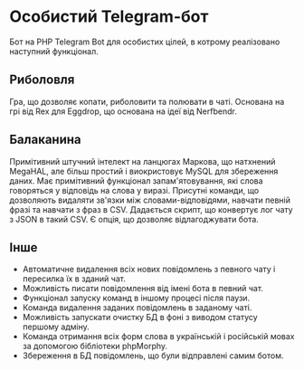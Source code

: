 # Особистий Telegram-бот

Бот на PHP Telegram Bot для особистих цілей, в котрому реалізовано наступний функціонал.

## Риболовля
Гра, що дозволяє копати, риболовити та полювати в чаті. Основана на грі від Rex для Eggdrop, що основана на ідеї від Nerfbendr.

## Балаканина
Примітивний штучний інтелект на ланцюгах Маркова, що натхнений MegaHAL, але більш простий і виокристовує MySQL для збереження даних.
Має примітивний функціонал запам'ятовування, які слова говоряться у відповідь на слова у виразі. 
Присутні команди, що дозволяють видаляти зв'язки між словами-відповідями, навчати певній фразі та навчати з фраз в CSV.
Дадається скрипт, що конвертує лог чату з JSON в такий CSV.
Є опція, що дозволяє відлагоджувати бота.

## Інше
- Автоматичне видалення всіх нових повідомлень з певного чату і пересилка їх в зданий чат.
- Можливість писати повідомлення від імені бота в певний чат.
- Функціонал запуску команд в іншому процесі після паузи.
- Команда видалення заданих повідомлень в заданому чаті.
- Можливість запускати очистку БД в фоні з виводом статусу першому адміну.
- Команда отримання всіх форм слова в українській і російській мовах за допомогою бібліотеки phpMorphy.
- Збереження в БД повідомлень, що були відправлені самим ботом.

[core-github]: https://github.com/php-telegram-bot/core "php-telegram-bot/core"
[core-readme-github]: https://github.com/php-telegram-bot/core#readme "PHP Telegram Bot - README"
[bot-manager-github]: https://github.com/php-telegram-bot/telegram-bot-manager "php-telegram-bot/telegram-bot-manager"
[bot-manager-readme-github]: https://github.com/php-telegram-bot/telegram-bot-manager#readme "PHP Telegram Bot Manager - README"
[phpmorphy]: https://github.com/cijic/phpmorphy "cijic/phpmorphy"
[composer]: https://getcomposer.org/ "Composer"
